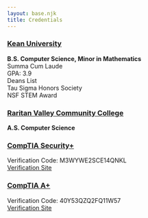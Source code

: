 ```yaml
---
layout: base.njk
title: Credentials
---
```

### <ins>Kean University</ins>
**B.S. Computer Science, Minor in Mathematics**<br>
Summa Cum Laude<br>
GPA: 3.9<br>
Deans List<br>
Tau Sigma Honors Society<br>
NSF STEM Award<br>
### <ins>Raritan Valley Community College</ins>
**A.S. Computer Science**
### <ins>CompTIA Security+</ins>
Verification Code:  M3WYWE2SCE14QNKL<br>
[Verification Site](http://verify.CompTIA.org)
### <ins>CompTIA A+</ins>
Verification Code:  40Y53QZQ2FQ11W57<br>
[Verification Site](http://verify.CompTIA.org)